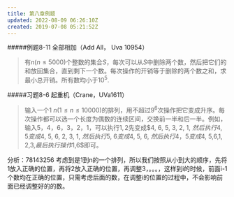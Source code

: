 ```yaml
---
title: 第八章例题
updated: 2022-08-09 06:26:10Z
created: 2019-07-08 05:21:52Z
---
```


#####例题8-11 全部相加（Add All， Uva 10954）
>有$n(n \le 5000)$个整数的集合$S$，每次可以从$S$中删除两个数，然后把它们的和放回集合，直到剩下一个数。每次操作的开销等于删除的两个数之和，求最小总开销。所有数均小于$10^5$.



#####习题8-6 起重机（Crane，UVa1611）
>输入一个$1 ~ n(1 \le n \le 10000)$的排列，用不超过$9^6$次操作把它变成升序。每次操作都可以选一个长度为偶数的连续区间，交换前一半和后一半。例如，输入$5，4，6，3，2，1，$可以执行$1, 2$先变成$4, 6, 5, 3, 2, 1, $然后执行$4, 5$变成$4, 5, 6, 2, 3, 1, $然后执行$5, 6$变成$4, 5, 6, $然后执行$4，5$变成$4, 5,6,1, 2,3,$最后执行操作$1,6$即可。

分析：78143256
考虑到是1到n的一个排列，所以我们按照从小到大的顺序，先将1放入正确的位置，再将2放入正确的位置，再调整3，。。。，这样到i的时候，前面i-1个数均在正确的位置，只需考虑后面的数，在调整i的位置的过程中，不会影响前面已经调整好的的数。
